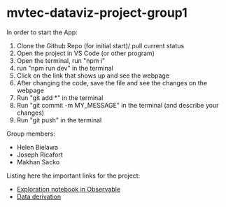 # mvtec-dataviz-project-group1

In order to start the App:

1. Clone the Github Repo (for initial start)/ pull current status
2. Open the project in VS Code (or other program)
3. Open the terminal, run "npm i"
4. run "npm run dev" in the terminal
5. Click on the link that shows up and see the webpage
6. After changing the code, save the file and see the changes on the webpage
7. Run "git add *" in the terminal
8. Run "git commit -m MY_MESSAGE" in the terminal (and describe your changes)
9. Run "git push" in the terminal

Group members:
* Helen Bielawa
* Joseph Ricafort
* Makhan Sacko

Listing here the important links for the project:
- [Exploration notebook in Observable](https://observablehq.com/d/3d80e662164dfcc3)
- [Data derivation](https://excalidraw.com/#room=1b1ad1e6cf65272155ee,AtyVEfyKwNe0JRVS-dVKgA)
